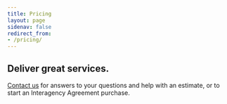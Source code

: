 ```yaml
---
title: Pricing
layout: page
sidenav: false
redirect_from:
- /pricing/
---
```

<div class="usa-content">
  <section class="usa-section">
    <div class="grid-row grid-gap">
      <div class="tablet:grid-col-9">
        <h1 class="margin-top-1 font-sans-3xl">
          Deliver great services.
        </h1>
        <p class="usa-intro">
          <a href="{{site.mailto}}">Contact us</a> for answers to your questions and help with an estimate, or to start an Interagency Agreement purchase.
        </p>
      </div>
    </div>
  </section>
 
 
  
  
</div>
